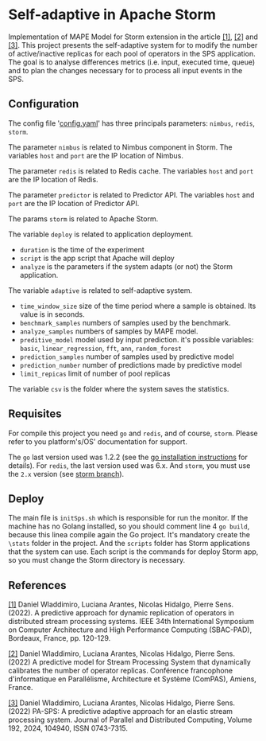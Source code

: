 # Self-adaptive in Apache Storm
Implementation of MAPE Model for Storm extension in the article [[1]](#1), [[2]](#2) and [[3]](#3). This project presents the self-adaptive system for to modify the number of active/inactive replicas for each pool of operators in the SPS application. The goal is to analyse differences metrics (i.e. input, executed time, queue) and to plan the changes necessary for to process all input events in the SPS.

## Configuration
The config file '[config.yaml](configs/config.yaml)' has three principals parameters: `nimbus`, `redis`, `storm`.

The parameter `nimbus` is related to Nimbus component in Storm. The variables `host` and `port` are the IP location of Nimbus.

The parameter `redis` is related to Redis cache. The variables `host` and `port` are the IP location of Redis.

The parameter `predictor` is related to Predictor API. The variables `host` and `port` are the IP location of Predictor API.

The params `storm` is related to Apache Storm.

The variable `deploy` is related to application deployment.
- `duration` is the time of the experiment
- `script` is the app script that Apache will deploy
- `analyze` is the parameters if the system adapts (or not) the Storm application.

The variable `adaptive` is related to self-adaptive system.
- `time_window_size` size of the time period where a sample is obtained. Its value is in seconds.
- `benchmark_samples` numbers of samples used by the benchmark.
- `analyze_samples` numbers of samples by MAPE model.
- `preditive_model` model used by input prediction. it's possible variables: `basic`, `linear_regression`, `fft`, `ann`, `random_forest`
- `prediction_samples`  number of samples used by predictive model
- `prediction_number`  number of predictions made by predictive model
- `limit_repicas`  limit of number of pool replicas

The variable `csv` is the folder where the system saves the statistics.

## Requisites
For compile this project you need `go` and `redis`, and of course, `storm`. Please refer to you platform's/OS' documentation for support.

The `go` last version used was 1.2.2  (see the <a href="https://go.dev/doc/install">go installation instructions</a> for details). For `redis`, the last version used was 6.x. And `storm`, you must use the `2.x` version (see <a href="https://github.com/apache/storm/tree/2.x-branch">storm branch</a>).

## Deploy

The main file is `initSps.sh` which is responsible for run the monitor. If the machine has no Golang installed, so you should comment line 4 `go build`, because this linea compile again the Go project. It's mandatory create the `\stats` folder in the project. And the `scripts` folder has Storm applications that the system can use. Each script is the commands for deploy Storm app, so you must change the Storm directory is necessary.

## References
<a id="1" href="https://hal.science/hal-03962939/file/SBAC_PAD_2022___Paper___A_predictive_approach_for_dynamic_replication_of_operators_in_distributed_stream_processing_systems.pdf">[1]</a>
Daniel Wladdimiro, Luciana Arantes, Nicolas Hidalgo, Pierre Sens. (2022).
A predictive approach for dynamic replication of operators in distributed stream processing systems.
IEEE 34th International Symposium on Computer Architecture and High Performance Computing (SBAC-PAD), Bordeaux, France, pp. 120-129.

<a id="2" href="https://hal.science/hal-03783768/file/ComPAS2022_paper_22-2.pdf">[2]</a>
Daniel Wladdimiro, Luciana Arantes, Nicolas Hidalgo, Pierre Sens. (2022)
A predictive model for Stream Processing System that dynamically calibrates the number of operator replicas.
Conférence francophone d'informatique en Parallélisme, Architecture et Système (ComPAS), Amiens, France.

<a id="3" href="https://www.sciencedirect.com/science/article/pii/S0743731524001047">[3]</a>
Daniel Wladdimiro, Luciana Arantes, Nicolas Hidalgo, Pierre Sens. (2022)
PA-SPS: A predictive adaptive approach for an elastic stream processing system.
Journal of Parallel and Distributed Computing, Volume 192, 2024, 104940, ISSN 0743-7315. 